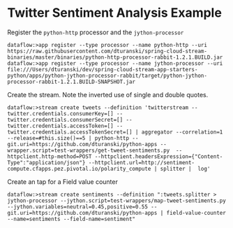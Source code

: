 # Twitter Sentiment Analysis Example


Register the `python-http` processor and the `jython-processor`

```
dataflow:>app register --type processor --name python-http --uri https://raw.githubusercontent.com/dturanski/spring-cloud-stream-binaries/master/binaries/python-http-processor-rabbit-1.2.1.BUILD.jar
dataflow:>app register --type processor --name jython-processor --uri file:///Users/dturanski/dev/spring-cloud-stream-app-starters-python/apps/python-jython-processor-rabbit/target/python-jython-processor-rabbit-1.2.1.BUILD-SNAPSHOT.jar
```



Create the stream. Note the inverted use of single and double quotes. 
```
dataflow:>stream create tweets --definition 'twitterstream --twitter.credentials.consumerKey=[] --twitter.credentials.consumerSecret=[] --twitter.credentials.accessToken=[] --twitter.credentials.accessTokenSecret=[] | aggregator --correlation=1 --release=#this.size()==5 | python-http --git.uri=https://github.com/dturanski/python-apps --wrapper.script=test-wrappers/get-tweet-sentiments.py  --httpclient.http-method=POST --httpclient.headersExpression={"Content-Type":"application/json"} --httpclient.url=http://sentiment-compute.cfapps.pez.pivotal.io/polarity_compute | splitter |  log'
```

Create an tap for a Field value counter
```
dataflow:>stream create sentiments --definition ":tweets.splitter > jython-processor --jython.script=test-wrappers/map-tweet-sentiments.py --jython.variables=neutral=0.45,positive=0.55 --git.uri=https://github.com/dturanski/python-apps | field-value-counter --name=sentiments --field-name=sentiment"

```
